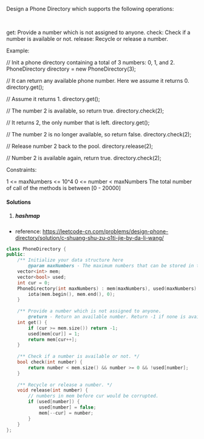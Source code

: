 Design a Phone Directory which supports the following operations:

 

get: Provide a number which is not assigned to anyone.
check: Check if a number is available or not.
release: Recycle or release a number.
 

Example:

// Init a phone directory containing a total of 3 numbers: 0, 1, and 2.
PhoneDirectory directory = new PhoneDirectory(3);

// It can return any available phone number. Here we assume it returns 0.
directory.get();

// Assume it returns 1.
directory.get();

// The number 2 is available, so return true.
directory.check(2);

// It returns 2, the only number that is left.
directory.get();

// The number 2 is no longer available, so return false.
directory.check(2);

// Release number 2 back to the pool.
directory.release(2);

// Number 2 is available again, return true.
directory.check(2);
 

Constraints:

1 <= maxNumbers <= 10^4
0 <= number < maxNumbers
The total number of call of the methods is between [0 - 20000]



#### Solutions

1. ##### hashmap

- reference: https://leetcode-cn.com/problems/design-phone-directory/solution/c-shuang-shu-zu-o1ti-jie-by-da-li-wang/

```cpp
class PhoneDirectory {
public:
    /** Initialize your data structure here
        @param maxNumbers - The maximum numbers that can be stored in the phone directory. */
    vector<int> mem;
    vector<bool> used;
    int cur = 0;
    PhoneDirectory(int maxNumbers) : mem(maxNumbers), used(maxNumbers) {
        iota(mem.begin(), mem.end(), 0);
    }
    
    /** Provide a number which is not assigned to anyone.
        @return - Return an available number. Return -1 if none is available. */
    int get() {
        if (cur >= mem.size()) return -1;
        used[mem[cur]] = 1;
        return mem[cur++];
    }
    
    /** Check if a number is available or not. */
    bool check(int number) {
        return number < mem.size() && number >= 0 && !used[number];       
    }
    
    /** Recycle or release a number. */
    void release(int number) {
        // numbers in mem before cur would be corrupted.
        if (used[number]) {
            used[number] = false;
            mem[--cur] = number;
        }
    }
};

```